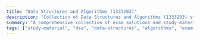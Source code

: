 ```yaml
---
title: "Data Structures and Algorithms (1333203)"
description: "Collection of Data Structures and Algorithms (1333203) study materials and exam solutions"
summary: "A comprehensive collection of exam solutions and study materials for the Data Structures and Algorithms (DSA) course"
tags: ["study-material", "dsa", "data-structures", "algorithms", "exam-solutions", "1333203"]
---
```

